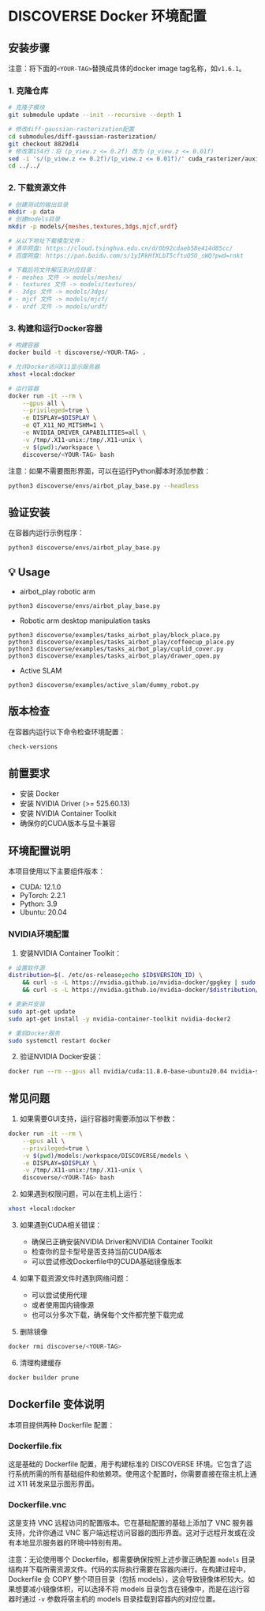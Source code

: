 # DISCOVERSE Docker 环境配置

## 安装步骤

注意：将下面的`<YOUR-TAG>`替换成具体的docker image tag名称，如`v1.6.1`。

### 1. 克隆仓库
```bash
# 克隆子模块
git submodule update --init --recursive --depth 1

# 修改diff-gaussian-rasterization配置
cd submodules/diff-gaussian-rasterization/
git checkout 8829d14
# 修改第154行：将 (p_view.z <= 0.2f) 改为 (p_view.z <= 0.01f)
sed -i 's/(p_view.z <= 0.2f)/(p_view.z <= 0.01f)/' cuda_rasterizer/auxiliary.h
cd ../../
```

### 2. 下载资源文件
```bash
# 创建测试的输出目录
mkdir -p data
# 创建models目录
mkdir -p models/{meshes,textures,3dgs,mjcf,urdf}

# 从以下地址下载模型文件：
# 清华网盘: https://cloud.tsinghua.edu.cn/d/0b92cdaeb58e414d85cc/
# 百度网盘: https://pan.baidu.com/s/1yIRkHfXLbT5cftuQ5O_sWQ?pwd=rnkt

# 下载后将文件解压到对应目录：
# - meshes 文件 -> models/meshes/
# - textures 文件 -> models/textures/
# - 3dgs 文件 -> models/3dgs/
# - mjcf 文件 -> models/mjcf/
# - urdf 文件 -> models/urdf/
```

### 3. 构建和运行Docker容器
```bash
# 构建容器
docker build -t discoverse/<YOUR-TAG> .

# 允许Docker访问X11显示服务器
xhost +local:docker

# 运行容器
docker run -it --rm \
    --gpus all \
    --privileged=true \
    -e DISPLAY=$DISPLAY \
    -e QT_X11_NO_MITSHM=1 \
    -e NVIDIA_DRIVER_CAPABILITIES=all \
    -v /tmp/.X11-unix:/tmp/.X11-unix \
    -v $(pwd):/workspace \
    discoverse/<YOUR-TAG> bash
```

注意：如果不需要图形界面，可以在运行Python脚本时添加参数：
```bash
python3 discoverse/envs/airbot_play_base.py --headless
```


## 验证安装

在容器内运行示例程序：
```bash
python3 discoverse/envs/airbot_play_base.py
```

## 💡 Usage

+ airbot_play robotic arm

```shell
python3 discoverse/envs/airbot_play_base.py
```

+ Robotic arm desktop manipulation tasks

```shell
python3 discoverse/examples/tasks_airbot_play/block_place.py
python3 discoverse/examples/tasks_airbot_play/coffeecup_place.py
python3 discoverse/examples/tasks_airbot_play/cuplid_cover.py
python3 discoverse/examples/tasks_airbot_play/drawer_open.py
```

+ Active SLAM

```shell
python3 discoverse/examples/active_slam/dummy_robot.py
```


## 版本检查

在容器内运行以下命令检查环境配置：
```bash
check-versions
```

## 前置要求

- 安装 Docker
- 安装 NVIDIA Driver (>= 525.60.13)
- 安装 NVIDIA Container Toolkit
- 确保你的CUDA版本与显卡兼容

## 环境配置说明

本项目使用以下主要组件版本：
- CUDA: 12.1.0
- PyTorch: 2.2.1
- Python: 3.9
- Ubuntu: 20.04





### NVIDIA环境配置
1. 安装NVIDIA Container Toolkit：
```bash
# 设置软件源
distribution=$(. /etc/os-release;echo $ID$VERSION_ID) \
    && curl -s -L https://nvidia.github.io/nvidia-docker/gpgkey | sudo apt-key add - \
    && curl -s -L https://nvidia.github.io/nvidia-docker/$distribution/nvidia-docker.list | sudo tee /etc/apt/sources.list.d/nvidia-docker.list

# 更新并安装
sudo apt-get update
sudo apt-get install -y nvidia-container-toolkit nvidia-docker2

# 重启Docker服务
sudo systemctl restart docker
```

2. 验证NVIDIA Docker安装：
```bash
docker run --rm --gpus all nvidia/cuda:11.8.0-base-ubuntu20.04 nvidia-smi
```

## 常见问题

1. 如果需要GUI支持，运行容器时需要添加以下参数：
```bash
docker run -it --rm \
    --gpus all \
    --privileged=true \
    -v $(pwd)/models:/workspace/DISCOVERSE/models \
    -e DISPLAY=$DISPLAY \
    -v /tmp/.X11-unix:/tmp/.X11-unix \
    discoverse/<YOUR-TAG> bash
```

2. 如果遇到权限问题，可以在主机上运行：
```bash
xhost +local:docker
```

3. 如果遇到CUDA相关错误：
   - 确保已正确安装NVIDIA Driver和NVIDIA Container Toolkit
   - 检查你的显卡型号是否支持当前CUDA版本
   - 可以尝试修改Dockerfile中的CUDA基础镜像版本

4. 如果下载资源文件时遇到网络问题：
   - 可以尝试使用代理
   - 或者使用国内镜像源
   - 也可以分多次下载，确保每个文件都完整下载完成

5. 删除镜像
```bash
docker rmi discoverse/<YOUR-TAG>
```

6. 清理构建缓存
```bash
docker builder prune
```

## Dockerfile 变体说明

本项目提供两种 Dockerfile 配置：

### Dockerfile.fix
这是基础的 Dockerfile 配置，用于构建标准的 DISCOVERSE 环境。它包含了运行系统所需的所有基础组件和依赖项。使用这个配置时，你需要直接在宿主机上通过 X11 转发来显示图形界面。

### Dockerfile.vnc
这是支持 VNC 远程访问的配置版本。它在基础配置的基础上添加了 VNC 服务器支持，允许你通过 VNC 客户端远程访问容器的图形界面。这对于远程开发或在没有本地显示服务器的环境中特别有用。

注意：无论使用哪个 Dockerfile，都需要确保按照上述步骤正确配置 `models` 目录结构并下载所需资源文件。代码的实际执行需要在容器内进行。在构建过程中，Dockerfile 会 COPY 整个项目目录（包括 models），这会导致镜像体积较大。如果想要减小镜像体积，可以选择不将 models 目录包含在镜像中，而是在运行容器时通过 `-v` 参数将宿主机的 models 目录挂载到容器内的对应位置。
